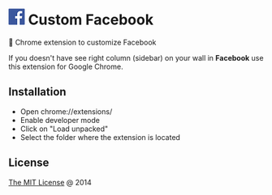 # ![](https://raw.githubusercontent.com/piecioshka/custom-facebook/master/images/thumbs/32x32.png) Custom Facebook

🧩 Chrome extension to customize Facebook

If you doesn't have see right column (sidebar) on your wall in **Facebook** use this extension for Google Chrome.

## Installation

- Open chrome://extensions/
- Enable developer mode
- Click on "Load unpacked"
- Select the folder where the extension is located

## License

[The MIT License](https://piecioshka.mit-license.org/) @ 2014
